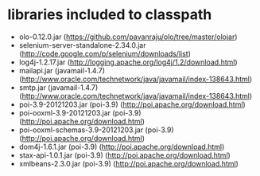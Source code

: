 libraries included to classpath
===============================

* olo-0.12.0.jar (https://github.com/pavanraju/olo/tree/master/olojar)
* selenium-server-standalone-2.34.0.jar (http://code.google.com/p/selenium/downloads/list)
* log4j-1.2.17.jar (http://logging.apache.org/log4j/1.2/download.html)
* mailapi.jar (javamail-1.4.7) (http://www.oracle.com/technetwork/java/javamail/index-138643.html)
* smtp.jar (javamail-1.4.7) (http://www.oracle.com/technetwork/java/javamail/index-138643.html)
* poi-3.9-20121203.jar (poi-3.9) (http://poi.apache.org/download.html)
* poi-ooxml-3.9-20121203.jar (poi-3.9) (http://poi.apache.org/download.html)
* poi-ooxml-schemas-3.9-20121203.jar (poi-3.9) (http://poi.apache.org/download.html)
* dom4j-1.6.1.jar (poi-3.9) (http://poi.apache.org/download.html)
* stax-api-1.0.1.jar (poi-3.9) (http://poi.apache.org/download.html)
* xmlbeans-2.3.0.jar (poi-3.9) (http://poi.apache.org/download.html)